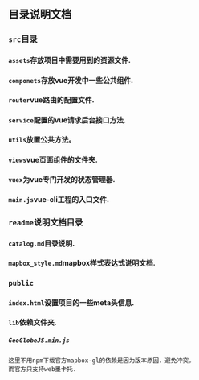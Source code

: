 ## 目录说明文档

### `src`目录

####  `assets`存放项目中需要用到的资源文件.
####  `componets`存放vue开发中一些公共组件.
####  `router`vue路由的配置文件.
####  `service`配置的vue请求后台接口方法.
####  `utils`放置公共方法。
####  `views`vue页面组件的文件夹.
####  `vuex`为vue专门开发的状态管理器.
####  `main.js`vue-cli工程的入口文件.

### `readme`说明文档目录
#### `catalog.md`目录说明.
#### `mapbox_style.md`mapbox样式表达式说明文档.

### `public`
#### `index.html`设置项目的一些meta头信息.
#### `lib`依赖文件夹.
##### `GeoGlobeJS.min.js`
``` 
这里不用npm下载官方mapbox-gl的依赖是因为版本原因，避免冲突。
而官方只支持web墨卡托.
```



